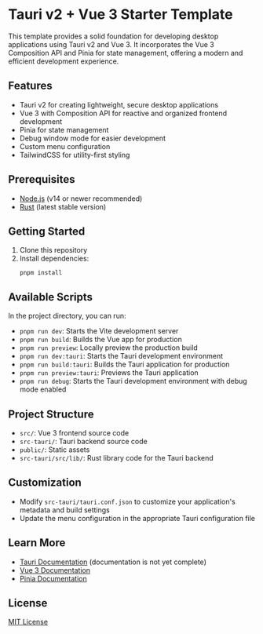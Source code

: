 # Tauri v2 + Vue 3 Starter Template

This template provides a solid foundation for developing desktop applications using Tauri v2 and Vue 3. It incorporates the Vue 3 Composition API and Pinia for state management, offering a modern and efficient development experience.

## Features

- Tauri v2 for creating lightweight, secure desktop applications
- Vue 3 with Composition API for reactive and organized frontend development
- Pinia for state management
- Debug window mode for easier development
- Custom menu configuration
- TailwindCSS for utility-first styling

## Prerequisites

- [Node.js](https://nodejs.org/) (v14 or newer recommended)
- [Rust](https://www.rust-lang.org/) (latest stable version)

## Getting Started

1. Clone this repository
2. Install dependencies:
   ```
   pnpm install
   ```

## Available Scripts

In the project directory, you can run:

- `pnpm run dev`: Starts the Vite development server
- `pnpm run build`: Builds the Vue app for production
- `pnpm run preview`: Locally preview the production build
- `pnpm run dev:tauri`: Starts the Tauri development environment
- `pnpm run build:tauri`: Builds the Tauri application for production
- `pnpm run preview:tauri`: Previews the Tauri application
- `pnpm run debug`: Starts the Tauri development environment with debug mode enabled

## Project Structure

- `src/`: Vue 3 frontend source code
- `src-tauri/`: Tauri backend source code
- `public/`: Static assets
- `src-tauri/src/lib/`: Rust library code for the Tauri backend

## Customization

- Modify `src-tauri/tauri.conf.json` to customize your application's metadata and build settings
- Update the menu configuration in the appropriate Tauri configuration file

## Learn More

- [Tauri Documentation](https://v2.tauri.app) (documentation is not yet complete)
- [Vue 3 Documentation](https://v3.vuejs.org/)
- [Pinia Documentation](https://pinia.vuejs.org/)

## License

[MIT License](LICENSE)
